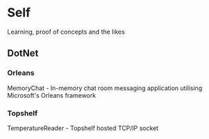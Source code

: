 # Self

Learning, proof of concepts and the likes

## DotNet

### Orleans

MemoryChat - In-memory chat room messaging application utilising Microsoft's Orleans framework

### Topshelf

TemperatureReader - Topshelf hosted TCP/IP socket

